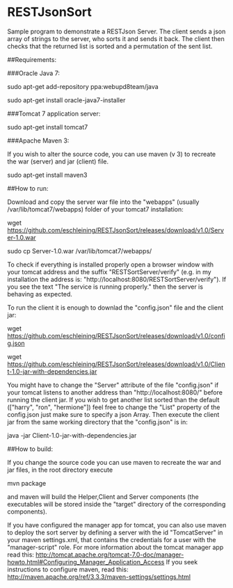 # RESTJsonSort

Sample program to demonstrate a RESTJson Server. The client sends a json array of strings to the server, who sorts it and sends it back. The client then checks that the returned list is sorted and a permutation of the sent list.

##Requirements:

###Oracle Java 7:

sudo apt-get add-repository ppa:webupd8team/java

sudo apt-get install oracle-java7-installer

###Tomcat 7 application server:

sudo apt-get install tomcat7

###Apache Maven 3:

If you wish to alter the source code, you can use maven (v 3) to recreate the war (server) and jar (client) file.

sudo apt-get install maven3


##How to run:

Download and copy the server war file into the "webapps" (usually /var/lib/tomcat7/webapps) folder 
of your tomcat7 installation:

wget https://github.com/eschleining/RESTJsonSort/releases/download/v1.0/Server-1.0.war

sudo cp Server-1.0.war /var/lib/tomcat7/webapps/

To check if everything is installed properly open a browser window with your tomcat address and the suffix "RESTSortServer/verify" 
(e.g. in my installation the address is: "http://localhost:8080/RESTSortServer/verify"). If you see
the text "The service is running properly." then the server is behaving as expected.

To run the client it is enough to downlad the "config.json" file and the client jar: 

wget https://github.com/eschleining/RESTJsonSort/releases/download/v1.0/config.json

wget https://github.com/eschleining/RESTJsonSort/releases/download/v1.0/Client-1.0-jar-with-dependencies.jar

You might have to change the "Server" attribute of the file "config.json" if your tomcat listens to another address than "http://localhost:8080/" before running the client jar. If you wish to get another list sorted than the default (["harry", "ron", "hermione"]) feel free to change the "List" property of the config.json just make sure to specify a json Array. Then execute the client jar from the same working directory that the "config.json" is in:

java -jar Client-1.0-jar-with-dependencies.jar

##How to build:

If you change the source code you can use maven to recreate the war and jar files, in the root directory execute

mvn package

and maven will build the Helper,Client and Server components (the executables will be stored inside the "target" directory of the corresponding components).

If you have configured the manager app for tomcat, you can also use maven to deploy the sort server by defining a server with the id "TomcatServer" in your maven settings.xml, that contains the credentials for a user with the "manager-script" role. 
For more information about the tomcat manager app read this: http://tomcat.apache.org/tomcat-7.0-doc/manager-howto.html#Configuring_Manager_Application_Access 
If you seek instructions to configure maven, read this: http://maven.apache.org/ref/3.3.3/maven-settings/settings.html
